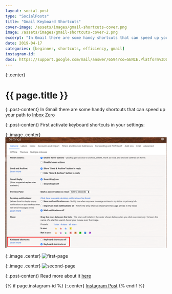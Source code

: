 ```yaml
---
layout: social-post
type: "SocialPosts"
title: "Gmail Keyboard Shortcuts"
cover-image: /assets/images/gmail-shortcuts-cover.png
image: /assets/images/gmail-shortcuts-cover-2.png
excerpt: "In Gmail there are some handy shortcuts that can speed up your path to Inbox Zero"
date: 2019-04-17
categories: [beginner, shortcuts, efficiency, gmail]
instagram-id: 
docs: https://support.google.com/mail/answer/6594?co=GENIE.Platform%3DDesktop&hl=en
---
```

{:.center}
# {{ page.title }}

{:.post-content}
In Gmail there are some handy shortcuts that can speed up your path to <a href="https://whatis.techtarget.com/definition/inbox-zero" target="_blank">Inbox Zero</a>

{:.post-content}
First activate keyboard shortcuts in your settings:

{:.image .center}
![settings](/assets/images/settings-shot.png)

{:.image .center}
![first-page]({{page.cover-image}})

{:.image .center}
![second-page]({{page.image}})

{:.post-content}
Read more about it <a href="{{page.docs}}" target="_blank">here</a>

{% if page.instagram-id %}
{:.center}
<a class="insta-link" href="https://www.instagram.com/p/{{page.instagram-id}}" target="_blank">Instagram Post</a>
{% endif %}
